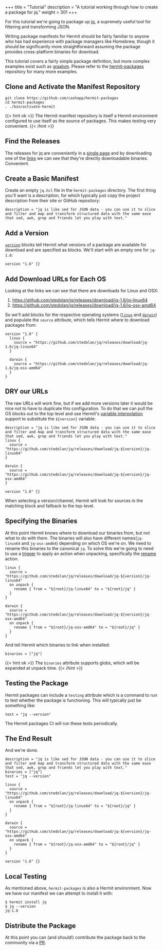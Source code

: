 +++
title = "Tutorial"
description = "A tutorial working through how to create a package for jq."
weight = 301
+++

For this tutorial we're going to package up [jq](https://stedolan.github.io/jq), 
a supremely useful tool for filtering and transforming JSON.

Writing package manifests for Hermit should be fairly familiar to anyone who
has had experience with package managers like Homebrew, though it should be
significantly more straightforward assuming the package provides
cross-platform binaries for download.

This tutorial covers a fairly simple package definition, but more complex
examples exist such as [graalvm](https://github.com/cashapp/hermit-packages/blob/master/graalvm.hcl). Please refer to the
[hermit-packages](https://github.com/cashapp/hermit-packages) repository for
many more examples.

## Clone and Activate the Manifest Repository

```text
git clone https://github.com/cashapp/hermit-packages
cd hermit-packages
. ./bin/activate-hermit
```

{{< hint ok >}}
The Hermit manifest repository is itself a Hermit environment configured to
use itself as the source of packages. This makes testing very convenient.
{{< /hint >}}

## Find the Releases

The releases for jq are conveniently in a [single page](https://stedolan.github.io/jq/download/)
and by downloading one of the [links](https://github.com/stedolan/jq/releases/download/jq-1.6/jq-linux64)
we can see that they're directly downloadable binaries. Convenient.

## Create a Basic Manifest

Create an empty `jq.hcl` file in the `hermit-packages` directory. The first
thing you'll want is a description, for which typically just copy the project
description from their site or GitHub repository:

```hcl
description = "jq is like sed for JSON data - you can use it to slice and filter and map and transform structured data with the same ease that sed, awk, grep and friends let you play with text."
```

## Add a Version

[`version`](../schema/version) blocks tell Hermit what versions of a package
are available for download and are specified as blocks. We'll start with an
empty one for `jq-1.6`:

```hcl
version "1.6" {}
```

## Add Download URLs for Each OS

Looking at the links we can see that there are downloads for Linux and OSX:

1. https://github.com/stedolan/jq/releases/download/jq-1.6/jq-linux64
2. https://github.com/stedolan/jq/releases/download/jq-1.6/jq-osx-amd64

So we'll add blocks for the respective operating systems ([`linux`](../schema/linux) and [`darwin`](../schema/darwin)) and populate the
`source` attribute, which tells Hermit where to download packages from:

```hcl
version "1.6" {
  linux {
    source = "https://github.com/stedolan/jq/releases/download/jq-1.6/jq-linux64"
  }

  darwin {
    source = "https://github.com/stedolan/jq/releases/download/jq-1.6/jq-osx-amd64"
  }
}
```

## DRY our URLs

The raw URLs will work fine, but if we add more versions later it would be
nice not to have to duplicate this configuration. To do that we can pull the
OS blocks out to the top level and use Hermit's
[variable interpolation](../reference/#variable-interpolation)
support to substitute the `${version}` variable:

```hcl
description = "jq is like sed for JSON data - you can use it to slice and filter and map and transform structured data with the same ease that sed, awk, grep and friends let you play with text."
linux {
  source = "https://github.com/stedolan/jq/releases/download/jq-${version}/jq-linux64"
}

darwin {
  source = "https://github.com/stedolan/jq/releases/download/jq-${version}/jq-osx-amd64"
}

version "1.6" {}
```

When selecting a version/channel, Hermit will look for sources in the matching
block and fallback to the top-level.

## Specifying the Binaries

At this point Hermit knows where to download our binaries from, but not what
to do with them. The binaries will also have different names(`jq-linux64` and
`jq-osx-amd64`) depending on which OS we're on. We need to rename this
binaries to the canonical `jq`. To solve this we're going to need to use a
[trigger](../schema/on) to apply an action when unpacking, specifically the 
[rename](../schema/rename) action.

```hcl
linux {
  source = "https://github.com/stedolan/jq/releases/download/jq-${version}/jq-linux64"
  on unpack {
    rename { from = "${root}/jq-linux64" to = "${root}/jq" }
  }
}

darwin {
  source = "https://github.com/stedolan/jq/releases/download/jq-${version}/jq-osx-amd64"
  on unpack {
    rename { from = "${root}/jq-osx-amd64" to = "${root}/jq" }
  }
}
```

And tell Hermit which binaries to link when installed:

```hcl
binaries = ["jq"]
```

{{< hint ok >}}
The `binaries` attribute supports globs, which will be expanded at unpack time.
{{< /hint >}}

## Testing the Package

Hermit packages can include a `testing` attribute which is a command to run to
test whether the package is functioning. This will typically just be
something like:

```hcl
test = "jq --version"
```

The Hermit packages CI will run these tests periodically.

## The End Result

And we're done.

```hcl
description = "jq is like sed for JSON data - you can use it to slice and filter and map and transform structured data with the same ease that sed, awk, grep and friends let you play with text."
binaries = ["jq"]
test = "jq --version"

linux {
  source = "https://github.com/stedolan/jq/releases/download/jq-${version}/jq-linux64"
  on unpack {
    rename { from = "${root}/jq-linux64" to = "${root}/jq" }
  }
}

darwin {
  source = "https://github.com/stedolan/jq/releases/download/jq-${version}/jq-osx-amd64"
  on unpack {
    rename { from = "${root}/jq-osx-amd64" to = "${root}/jq" }
  }
}

version "1.6" {}
```

## Local Testing

As mentioned above, `hermit-packages` is also a Hermit environment. Now we
have our manifest we can attempt to install it with:

```text
$ hermit install jq
$ jq --version
jq-1.6
```

## Distribute the Package

At this point you can (and should!) contribute the package back to the
community via a [PR](https://github.com/cashapp/hermit/pulls).